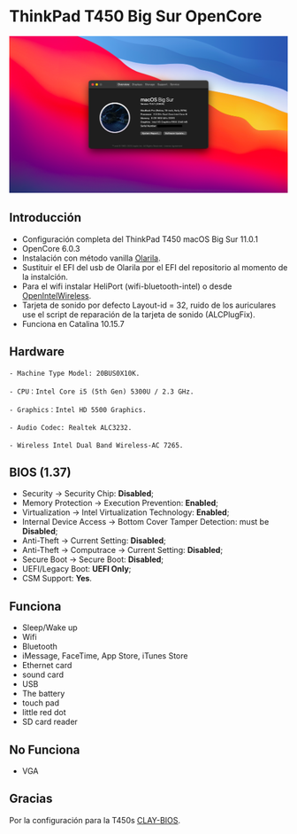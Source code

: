 # ThinkPad T450 Big Sur OpenCore
![T450](./img/macOS-BigSur-T450.png)

## Introducción

- Configuración completa del ThinkPad T450 macOS Big Sur 11.0.1
- OpenCore 6.0.3
- Instalación con método vanilla [Olarila](https://www.olarila.com/).
- Sustituir el EFI del usb de Olarila por el EFI del repositorio al momento de la instalción.
- Para el wifi instalar HeliPort (wifi-bluetooth-intel) o desde [OpenIntelWireless](https://github.com/OpenIntelWireless).
- Tarjeta de sonido por defecto Layout-id = 32, ruido de los auriculares use el script de reparación de la tarjeta de sonido (ALCPlugFix).
- Funciona en Catalina 10.15.7

## Hardware

```  
- Machine Type Model: 20BUS0X10K.

- CPU：Intel Core i5 (5th Gen) 5300U / 2.3 GHz.

- Graphics：Intel HD 5500 Graphics.

- Audio Codec: Realtek ALC3232.

- Wireless Intel Dual Band Wireless-AC 7265.

```

## BIOS (1.37)
-  Security -> Security Chip: **Disabled**;
-  Memory Protection -> Execution Prevention: **Enabled**;
-  Virtualization -> Intel Virtualization Technology: **Enabled**;
-  Internal Device Access -> Bottom Cover Tamper Detection: must be **Disabled**;
-  Anti-Theft -> Current Setting: **Disabled**;
-  Anti-Theft -> Computrace -> Current Setting: **Disabled**;
-  Secure Boot -> Secure Boot: **Disabled**;
-  UEFI/Legacy Boot: **UEFI Only**;
-  CSM Support: **Yes**.

## Funciona
- Sleep/Wake up
- Wifi
- Bluetooth
- iMessage, FaceTime, App Store, iTunes Store
- Ethernet card
- sound card
- USB
- The battery
- touch pad
- little red dot
- SD card reader

## No Funciona
- VGA

## Gracias
 Por la configuración para la T450s [CLAY-BIOS](https://github.com/CLAY-BIOS/Lenovo-ThinkPad-T450s-Big-Sur-OpenCore).